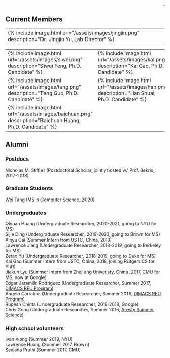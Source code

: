 <div style="text-align: right">
  <a href="https://scholar.google.com/citations?user=jkRa2LEAAAAJ&hl=en"><span style="color:blue">&nbsp;</span></a>
</div>

## Current Members 

<table border="0"  style="border: none!important;">
  <tr style="border: none!important;">
    <td style="border: none!important;">
      {% include image.html url="/assets/images/jingjin.png" description="Dr. Jingjin Yu, Lab Director" %} 
    </td>
    <td style="border: none!important;">
    </td>
  </tr>
</table>  
  

<table border="0"  style="border: none!important;">
  <tr style="border: none!important;">
    <td style="border: none!important;">
      {% include image.html url="/assets/images/siwei.png" description="Siwei Feng, Ph.D. Candidate" %}  
    </td>
    <td style="border: none!important;">
      {% include image.html url="/assets/images/kai.png" description="Kai Gao, Ph.D. Candidate" %}
    </td>
  </tr>
  <tr style="border: none!important;">
    <td style="border: none!important;">
      {% include image.html url="/assets/images/teng.png" description="Teng Guo, Ph.D. Candidate" %}  
    </td>
    <td style="border: none!important;">
      {% include image.html url="/assets/images/han.png" description="Han Shuai, Ph.D. Candidate" %} 
    </td>
  </tr>
  <tr style="border: none!important;">
    <td style="border: none!important;">
      {% include image.html url="/assets/images/baichuan.png" description="Baichuan Huang, Ph.D. Candidate" %}
    </td>
    <td style="border: none!important;">
    </td>
  </tr>
</table>

## Alumni 

### Postdocs 

Nicholas M. Stiffler (Postdoctoral Scholar, jointly hosted w/ Prof. Bekris, 2017-2018)

### Graduate Students

Wei Tang (MS in Computer Science, 2020)

### Undergraduates 

Qiyuan Huang (Undergraduate Researcher, 2020-2021, going to NYU for MS)  
Sijie Ding (Undergraduate Researcher, 2019-2020, going to Brown for MS)  
Xinyu Cai (Summer Intern from USTC, China, 2019)  
Lawrence Jiang (Undergraduate Researcher, 2018-2019, going to Berkeley for MS)  
Zetao Yu (Undergraduate Researcher, 2018-2019, going to Duke for MS)  
Kai Gao (Summer Intern from USTC, China, 2018, joining Rutgers CS for PhD)  
Jiakun Lyu (Summer Intern from Zhejiang Univeristy, China, 2017, CMU for MS, now at Google)  
Edgar Jaramillo Rodriguez (Undergraduate Researcher, Summer 2017, <a href="http://reu.dimacs.rutgers.edu/">DIMACS REU Program</a>)   
Angelo Carrabba (Undergraduate Researcher, Summer 2016, <a href="http://reu.dimacs.rutgers.edu/">DIMACS REU Program</a>)   
Rupesh Chinta (Undergraduate Researcher, 2016-2018, Google)  
Chris Gong (Undergraduate Researcher, Summer 2016, <a href="https://aresty.rutgers.edu/our-programs/summer-science-program" target="_">Aresty Summer Science</a>)  

### High school volunteers

Ivan Xiong (Summer 2019, NYU)  
Lawrence Huang (Summer 2017, Brown)  
Sanjana Pruthi (Summer 2017, CMU)  








